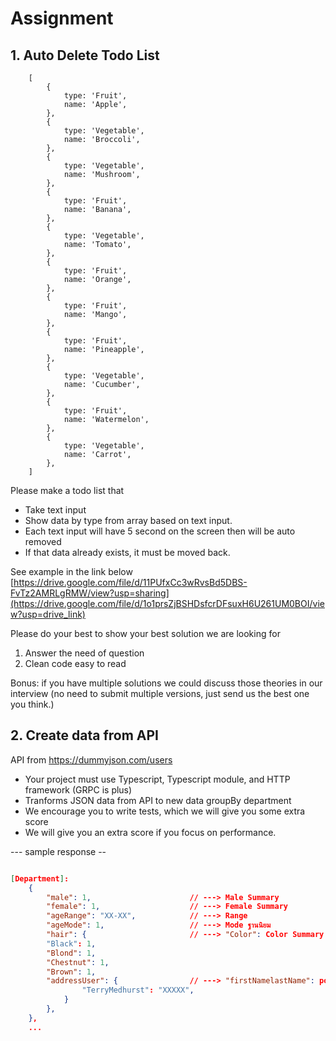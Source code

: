 # Assignment

## 1. Auto Delete Todo List

```
    [
        {
            type: 'Fruit',
            name: 'Apple',
        },
        {
            type: 'Vegetable',
            name: 'Broccoli',
        },
        {
            type: 'Vegetable',
            name: 'Mushroom',
        },
        {
            type: 'Fruit',
            name: 'Banana',
        },
        {
            type: 'Vegetable',
            name: 'Tomato',
        },
        {
            type: 'Fruit',
            name: 'Orange',
        },
        {
            type: 'Fruit',
            name: 'Mango',
        },
        {
            type: 'Fruit',
            name: 'Pineapple',
        },
        {
            type: 'Vegetable',
            name: 'Cucumber',
        },
        {
            type: 'Fruit',
            name: 'Watermelon',
        },
        {
            type: 'Vegetable',
            name: 'Carrot',
        },
    ]
```

Please make a todo list that
- Take text input
- Show data by type from array based on text input.
- Each text input will have 5 second on the screen then will be auto removed
- If that data already exists, it must be moved back.

See example in the link below
[https://drive.google.com/file/d/11PUfxCc3wRvsBd5DBS-FvTz2AMRLgRMW/view?usp=sharing](https://drive.google.com/file/d/1o1prsZjBSHDsfcrDFsuxH6U261UM0BOI/view?usp=drive_link)

Please do your best to show your best solution
we are looking for
1. Answer the need of question
2. Clean code easy to read

Bonus: if you have multiple solutions we could discuss those theories in our interview (no need to submit multiple versions, just send us the best one you think.)

## 2. Create data from API 

API from <https://dummyjson.com/users>

- Your project must use Typescript, Typescript module, and HTTP framework (GRPC is plus)
- Tranforms JSON data from API to new data groupBy department
- We encourage you to write tests, which we will give you some extra score
- We will give you an extra score if you focus on performance.

--- sample response --

```json

[Department]: 
    {
        "male": 1,                      // ---> Male Summary
        "female": 1,                    // ---> Female Summary
        "ageRange": "XX-XX",            // ---> Range
        "ageMode": 1,                   // ---> Mode ฐานนิยม
        "hair": {                       // ---> "Color": Color Summary
        "Black": 1,                
        "Blond": 1,
        "Chestnut": 1,
        "Brown": 1,
        "addressUser": {                // ---> "firstNamelastName": postalCode (address)
                "TerryMedhurst": "XXXXX",
            }
        },
    }, 
    ...
```
